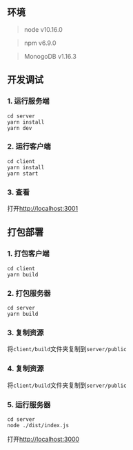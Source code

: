 ## 环境

> node v10.16.0

> npm v6.9.0

> MonogoDB v1.16.3

## 开发调试

### 1. 运行服务端

```
cd server
yarn install
yarn dev
```

### 2. 运行客户端

```
cd client
yarn install
yarn start
```

### 3. 查看

打开[http://localhost:3001](http://localhost:3001)

## 打包部署

### 1. 打包客户端

```
cd client
yarn build
```

### 2. 打包服务器

```
cd server
yarn build
```

### 3. 复制资源

将`client/build`文件夹复制到`server/public`

### 4. 复制资源

将`client/build`文件夹复制到`server/public`

### 5. 运行服务器

```
cd server
node ./dist/index.js
```

打开[http://localhost:3000](http://localhost:3000)